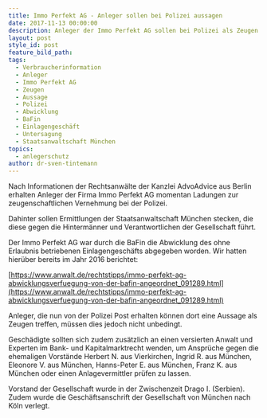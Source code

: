 ```yaml
---
title: Immo Perfekt AG - Anleger sollen bei Polizei aussagen
date: 2017-11-13 00:00:00
description: Anleger der Immo Perfekt AG sollen bei Polizei als Zeugen aussagen
layout: post
style_id: post
feature_bild_path:
tags:
  - Verbraucherinformation
  - Anleger
  - Immo Perfekt AG
  - Zeugen
  - Aussage
  - Polizei
  - Abwicklung
  - BaFin
  - Einlagengeschäft
  - Untersagung
  - Staatsanwaltschaft München
topics:
  - anlegerschutz
author: dr-sven-tintemann
---
```



Nach Informationen der Rechtsanwälte der Kanzlei AdvoAdvice aus Berlin erhalten Anleger der Firma Immo Perfekt AG momentan Ladungen zur zeugenschaftlichen Vernehmung bei der Polizei.

Dahinter sollen Ermittlungen der Staatsanwaltschaft München stecken, die diese gegen die Hintermänner und Verantwortlichen der Gesellschaft führt.

Der Immo Perfekt AG war durch die BaFin die Abwicklung des ohne Erlaubnis betriebenen Einlagengeschäfts abgegeben worden. Wir hatten hierüber bereits im Jahr 2016 berichtet:

[https://www.anwalt.de/rechtstipps/immo-perfekt-ag-abwicklungsverfuegung-von-der-bafin-angeordnet_091289.html](https://www.anwalt.de/rechtstipps/immo-perfekt-ag-abwicklungsverfuegung-von-der-bafin-angeordnet_091289.html)

Anleger, die nun von der Polizei Post erhalten können dort eine Aussage als Zeugen treffen, müssen dies jedoch nicht unbedingt.

Geschädigte sollten sich zudem zusätzlich an einen versierten Anwalt und Experten im Bank- und Kapitalmarktrecht wenden, um Ansprüche gegen die ehemaligen Vorstände Herbert N. aus Vierkirchen, Ingrid R. aus München, Eleonore V. aus München, Hanns-Peter E. aus München, Franz K. aus München oder einen Anlagevermittler prüfen zu lassen.

Vorstand der Gesellschaft wurde in der Zwischenzeit Drago I. (Serbien). Zudem wurde die Geschäftsanschrift der Gesellschaft von München nach Köln verlegt.